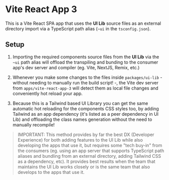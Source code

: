 # Vite React App 3

This is a Vite React SPA app that uses the **UI Lib** source files as an external directory import via a TypeScript path alias (`~ui` in the `tsconfig.json`).

## Setup

1. Importing the required components source files from the **UI Lib** via the `~ui` path alias will offload the transpiling and bunding to the consumer app's dev server and compiler (eg. Vite, NextJS, Remix, etc.)

2. Whenever you make some changes to the files inside `packages/ui-lib` - without needing to manually run the build script! -, the Vite dev server from `apps/vite-react-app-3` will detect them as local file changes and conveniently hot reload your app.

3. Because this is a Tailwind based UI Library you can get the same automatic hot reloading for the components CSS styles too, by adding Tailwind as an app dependency (it's listed as a peer dependency in UI Lib) and offloading the class names generation without the need to manually recompile!

> IMPORTANT: This method provides by far the best DX (Developer Experience) for both adding features to the UI Lib while also developing the apps that use it, but requires some "tech buy-in" from the consumers (eg. using an app server that supports TypeScript path aliases and bundling from an external directory, adding Tailwind CSS as a dependency, etc). It provides best results when the team that maintains the UI Lib works closely or is the same team that also develops to the apps that use it.
